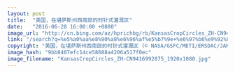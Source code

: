 ```yaml
---
layout: post
title:  "美国，在堪萨斯州西南部的时针式灌溉区"
date:   "2016-06-28 16:00:00 +0800"
image_url: "http://cn.bing.com/az/hprichbg/rb/KansasCropCircles_ZH-CN9416992875_1920x1080.jpg"
link: "/search?q=%e5%a0%aa%e8%90%a8%e6%96%af%e5%b7%9e+%e6%97%b6%e9%92%88%e5%bc%8f%e5%96%b7%e7%81%8c&form=hpcapt&mkt=zh-cn"
copyright: "美国，在堪萨斯州西南部的时针式灌溉区 (© NASA/GSFC/METI/ERSDAC/JAROS, and U.S./Japan ASTER Science Team)"
image_hash: "9bb8407efc14ce58688a4206a517f0ec"
image_filename: "KansasCropCircles_ZH-CN9416992875_1920x1080.jpg"
---
```

